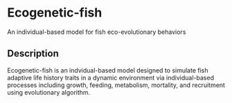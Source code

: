 # Ecogenetic-fish
An individual-based model for fish eco-evolutionary behaviors

## Description 
Ecogenetic-fish is an indvidual-based model designed to simulate fish adaptive life history traits in a dynamic environment via individual-based processes including growth, feeding, metabolism, mortality, and recruitment using evolutionary algorithm.
